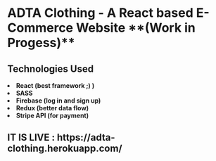 <h1> ADTA Clothing - A React based E-Commerce Website **(Work in Progess)** </h1>

<h2> Technologies Used </h2>

<li> <strong>React (best framework ;) )</strong>
<li> <strong>SASS</strong>
<li> <strong>Firebase (log in and sign up)</strong>
<li> <strong>Redux (better data flow) </strong>
<li> <strong>Stripe API (for payment) </strong>
  
  
  <h2><strong> IT IS LIVE : </strong> https://adta-clothing.herokuapp.com/  </h2>
